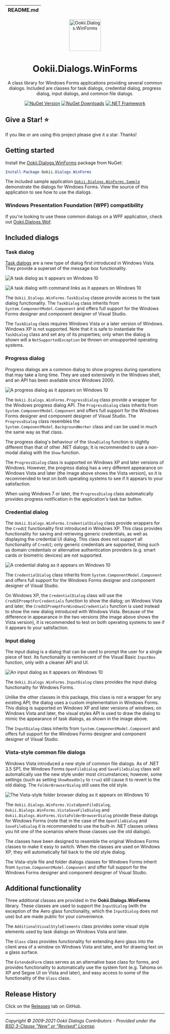  README.md |
|:---|

<div align="center">

<img src="assets/ookii-dialogs-winforms-nuget.png" alt="Ookii.Dialogs.WinForms" width="100" />

</div>

<h1 align="center">Ookii.Dialogs.WinForms</h1>
<div align="center">

A class library for Windows Forms applications providing several common dialogs. Included are classes for task dialogs, credential dialog, progress dialog, input dialogs, and common file dialogs.

[![NuGet Version](http://img.shields.io/nuget/v/Ookii.Dialogs.WinForms.svg?style=flat)](https://www.nuget.org/packages/Ookii.Dialogs.WinForms) [![NuGet Downloads](https://img.shields.io/nuget/dt/Ookii.Dialogs.WinForms.svg)](https://www.nuget.org/packages/Ookii.Dialogs.WinForms) [![.NET Framework](https://img.shields.io/badge/.NET%20Framework-%3E%3D%204.5-512bd4)](https://dotnet.microsoft.com/download)
</div>

## Give a Star! :star:

If you like or are using this project please give it a star. Thanks!

## Getting started

Install the [Ookii.Dialogs.WinForms](https://www.nuget.org/packages/Ookii.Dialogs.WinForms/) package from NuGet:

```powershell
Install-Package Ookii.Dialogs.WinForms
```

The included sample application [`Ookii.Dialogs.WinForms.Sample`](sample/Ookii.Dialogs.WinForms.Sample/) demonstrate the dialogs for Windows Forms. View the source of this application to see how to use the dialogs.

### Windows Presentation Foundation (WPF) compatibility

If you're looking to use these common dialogs on a WPF application, check out [Ookii.Dialogs.Wpf](https://github.com/ookii-dialogs/ookii-dialogs-wpf).

## Included dialogs

### Task dialog

[Task dialogs](https://docs.microsoft.com/en-us/windows/desktop/Controls/task-dialogs-overview) are a new type of dialog first introduced in Windows Vista. They provide a superset of the message box functionality.

![A task dialog as it appears on Windows 10](assets/sample-task-dialog-win10.png)

![A task dialog with command links as it appears on Windows 10](assets/sample-task-dialog-command-links-win10.png)

The `Ookii.Dialogs.WinForms.TaskDialog` classe provide access to the task dialog functionality. The `TaskDialog` class inherits from `System.ComponentModel.Component` and offers full support for the Windows Forms designer and component designer of Visual Studio.

The `TaskDialog` class requires Windows Vista or a later version of Windows. Windows XP is not supported. Note that it is safe to instantiate the `TaskDialog` class and set any of its properties; only when the dialog is shown will a `NotSupportedException` be thrown on unsupported operating systems.

### Progress dialog

Progress dialogs are a common dialog to show progress during operations that may take a long time. They are used extensively in the Windows shell, and an API has been available since Windows 2000.

![A progress dialog as it appears on Windows 10](assets/sample-progress-dialog-win10.png)

The `Ookii.Dialogs.WinForms.ProgressDialog` class provide a wrapper for the Windows progress dialog API. The `ProgressDialog` class inherits from `System.ComponentModel.Component` and offers full support for the Windows Forms designer and component designer of Visual Studio. The `ProgressDialog` class resembles the `System.ComponentModel.BackgroundWorker` class and can be used in much the same way as that class.

The progress dialog's behaviour of the `ShowDialog` function is slightly different than that of other .NET dialogs; It is recommended to use a non-modal dialog with the `Show` function.

The `ProgressDialog` class is supported on Windows XP and later versions of Windows. However, the progress dialog has a very different appearance on Windows Vista and later (the image above shows the Vista version), so it is recommended to test on both operating systems to see if it appears to your satisfaction.

When using Windows 7 or later, the `ProgressDialog` class automatically provides progress notification in the application's task bar button.

### Credential dialog

The `Ookii.Dialogs.WinForms.CredentialDialog` class provide wrappers for the `CredUI` functionality first introduced in Windows XP. This class provides functionality for saving and retrieving generic credentials, as well as displaying the credential UI dialog. This class does not support all functionality of `CredUI`; only generic credentials are supported, thing such as domain credentials or alternative authentication providers (e.g. smart cards or biometric devices) are not supported.

![A credential dialog as it appears on Windows 10](assets/sample-credential-dialog-win10.png)

The `CredentialDialog` class inherits from `System.ComponentModel.Component` and offers full support for the Windows Forms designer and component designer of Visual Studio.

On Windows XP, the `CredentialDialog` class will use the `CredUIPromptForCredentials` function to show the dialog; on Windows Vista and later, the `CredUIPromptForWindowsCredentials` function is used instead to show the new dialog introduced with Windows Vista. Because of the difference in appearance in the two versions (the image above shows the Vista version), it is recommended to test on both operating systems to see if it appears to your satisfaction.

### Input dialog

The input dialog is a dialog that can be used to prompt the user for a single piece of text. Its functionality is reminiscent of the Visual Basic `InputBox` function, only with a cleaner API and UI.

![An input dialog as it appears on Windows 10](assets/sample-input-dialog-win10.png)

The `Ookii.Dialogs.WinForms.InputDialog` class provides the input dialog functionality for Windows Forms.

Unlike the other classes in this package, this class is not a wrapper for any existing API; the dialog uses a custom implementation in Windows Forms. This dialog is supported on Windows XP and later versions of windows; on Windows Vista and later, the visual styles API is used to draw the dialog to mimic the appearance of task dialogs, as shown in the image above.

The `InputDialog` class inherits from `System.ComponentModel.Component` and offers full support for the Windows Forms designer and component designer of Visual Studio.

### Vista-style common file dialogs

Windows Vista introduced a new style of common file dialogs. As of .NET 3.5 SP1, the Windows Forms `OpenFileDialog` and `SaveFileDialog` class will automatically use the new style under most circumstances; however, some settings (such as setting `ShowReadOnly` to `true`) still cause it to revert to the old dialog. The `FolderBrowserDialog` still uses the old style.

![The Vista-style folder browser dialog as it appears on Windows 10](assets/sample-folderbrowser-dialog-win10.png)

The `Ookii.Dialogs.WinForms.VistaOpenFileDialog`, `Ookii.Dialogs.WinForms.VistaSaveFileDialog` and `Ookii.Dialogs.WinForms.VistaFolderBrowserDialog` provide these dialogs for Windows Forms (note that in the case of the `OpenFileDialog` and `SaveFileDialog` it is recommended to use the built-in .NET classes unless you hit one of the scenarios where those classes use the old dialogs).

The classes have been designed to resemble the original Windows Forms classes to make it easy to switch. When the classes are used on Windows XP, they will automatically fall back to the old style dialog.

The Vista-style file and folder dialogs classes for Windows Forms inherit from `System.ComponentModel.Component` and offer full support for the Windows Forms designer and component designer of Visual Studio.

## Additional functionality

Three additional classes are provided in the **Ookii.Dialogs.WinForms** library. These classes are used to support the `InputDialog` (with the exception of the Aero glass functionality, which the `InputDialog` does not use) but are made public for your convenience.

The `AdditionalVisualStyleElements` class provides some visual style elements used by task dialogs on Windows Vista and later.

The `Glass` class provides functionality for extending Aero glass into the client area of a window on Windows Vista and later, and for drawing text on a glass surface.

The `ExtendedForm` class serves as an alternative base class for forms, and provides functionality to automatically use the system font (e.g. Tahoma on XP and Segoe UI on Vista and later), and easy access to some of the functionality of the `Glass` class.

## Release History

Click on the [Releases](https://github.com/ookii-dialogs/ookii-dialogs-winforms/releases) tab on GitHub.

---

_Copyright &copy; 2009-2021 Ookii Dialogs Contributors - Provided under the [BSD 3-Clause "New" or "Revised" License](LICENSE)._
